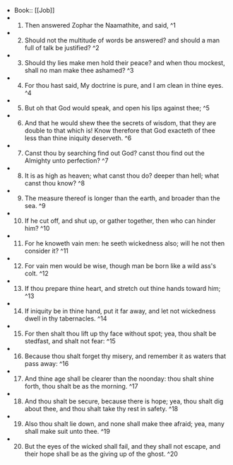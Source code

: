 - Book:: [[Job]]
- 1. Then answered Zophar the Naamathite, and said, ^1
- 2. Should not the multitude of words be answered? and should a man full of talk be justified? ^2
- 3. Should thy lies make men hold their peace? and when thou mockest, shall no man make thee ashamed? ^3
- 4. For thou hast said, My doctrine is pure, and I am clean in thine eyes. ^4
- 5. But oh that God would speak, and open his lips against thee; ^5
- 6. And that he would shew thee the secrets of wisdom, that they are double to that which is! Know therefore that God exacteth of thee less than thine iniquity deserveth. ^6
- 7. Canst thou by searching find out God? canst thou find out the Almighty unto perfection? ^7
- 8. It is as high as heaven; what canst thou do? deeper than hell; what canst thou know? ^8
- 9. The measure thereof is longer than the earth, and broader than the sea. ^9
- 10. If he cut off, and shut up, or gather together, then who can hinder him? ^10
- 11. For he knoweth vain men: he seeth wickedness also; will he not then consider it? ^11
- 12. For vain men would be wise, though man be born like a wild ass's colt. ^12
- 13. If thou prepare thine heart, and stretch out thine hands toward him; ^13
- 14. If iniquity be in thine hand, put it far away, and let not wickedness dwell in thy tabernacles. ^14
- 15. For then shalt thou lift up thy face without spot; yea, thou shalt be stedfast, and shalt not fear: ^15
- 16. Because thou shalt forget thy misery, and remember it as waters that pass away: ^16
- 17. And thine age shall be clearer than the noonday: thou shalt shine forth, thou shalt be as the morning. ^17
- 18. And thou shalt be secure, because there is hope; yea, thou shalt dig about thee, and thou shalt take thy rest in safety. ^18
- 19. Also thou shalt lie down, and none shall make thee afraid; yea, many shall make suit unto thee. ^19
- 20. But the eyes of the wicked shall fail, and they shall not escape, and their hope shall be as the giving up of the ghost. ^20
